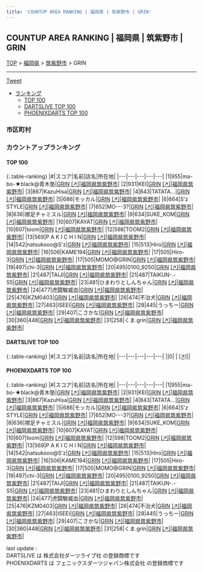 ```yaml
---
title: 'COUNTUP AREA RANKING | 福岡県 | 筑紫野市 | GRIN'
---
```

## COUNTUP AREA RANKING | 福岡県 | 筑紫野市 | GRIN

[TOP](/darts/rank/) > [福岡県](/darts/rank/福岡県/) > [筑紫野市](/darts/rank/福岡県/筑紫野市/) > GRIN

___

<a href="https://twitter.com/share?ref_src=twsrc%5Etfw" data-text="COUNTUP AREA RANKING | 福岡県筑紫野市GRIN" class="twitter-share-button" data-hashtags="DARTSLIVE,PHOENIXDARTS,darts,ダーツ" data-show-count="false">Tweet</a>

* [ランキング](#カウントアップランキング)
    * [TOP 100](#top-100)
    * [DARTSLIVE TOP 100](#dartslive-top-100)
    * [PHOENIXDARTS TOP 100](#phoenixdarts-top-100)

### 市区町村

<ul>

</ul>

### カウントアップランキング

#### TOP 100



{:.table-ranking}
|#|スコア|名前|店名|所在地|
|---|---|---|---|---|
|1|955|<span class="rank-name-pd">ma-bo-★black@青木塾</span>|<a href="/darts/rank/shops/85645.html">GRIN</a> <a href="https://vs.phoenixdarts.com/jp/shop/shopDetailInfo/s_85645?s_seq=85645">[↗]</a>|<a href="/darts/rank/福岡県/筑紫野市">福岡県筑紫野市</a>|
|2|931|<span class="rank-name-pd">KEI</span>|<a href="/darts/rank/shops/85645.html">GRIN</a> <a href="https://vs.phoenixdarts.com/jp/shop/shopDetailInfo/s_85645?s_seq=85645">[↗]</a>|<a href="/darts/rank/福岡県/筑紫野市">福岡県筑紫野市</a>|
|3|867|<span class="rank-name-pd">KazuHisa</span>|<a href="/darts/rank/shops/85645.html">GRIN</a> <a href="https://vs.phoenixdarts.com/jp/shop/shopDetailInfo/s_85645?s_seq=85645">[↗]</a>|<a href="/darts/rank/福岡県/筑紫野市">福岡県筑紫野市</a>|
|4|843|<span class="rank-name-pd">TATATA...</span>|<a href="/darts/rank/shops/85645.html">GRIN</a> <a href="https://vs.phoenixdarts.com/jp/shop/shopDetailInfo/s_85645?s_seq=85645">[↗]</a>|<a href="/darts/rank/福岡県/筑紫野市">福岡県筑紫野市</a>|
|5|686|<span class="rank-name-pd">モッカル</span>|<a href="/darts/rank/shops/85645.html">GRIN</a> <a href="https://vs.phoenixdarts.com/jp/shop/shopDetailInfo/s_85645?s_seq=85645">[↗]</a>|<a href="/darts/rank/福岡県/筑紫野市">福岡県筑紫野市</a>|
|6|664|<span class="rank-name-pd">S&#x27;z STYLE</span>|<a href="/darts/rank/shops/85645.html">GRIN</a> <a href="https://vs.phoenixdarts.com/jp/shop/shopDetailInfo/s_85645?s_seq=85645">[↗]</a>|<a href="/darts/rank/福岡県/筑紫野市">福岡県筑紫野市</a>|
|7|652|<span class="rank-name-pd">MO---3?</span>|<a href="/darts/rank/shops/85645.html">GRIN</a> <a href="https://vs.phoenixdarts.com/jp/shop/shopDetailInfo/s_85645?s_seq=85645">[↗]</a>|<a href="/darts/rank/福岡県/筑紫野市">福岡県筑紫野市</a>|
|8|636|<span class="rank-name-pd">襟足チャミスル</span>|<a href="/darts/rank/shops/85645.html">GRIN</a> <a href="https://vs.phoenixdarts.com/jp/shop/shopDetailInfo/s_85645?s_seq=85645">[↗]</a>|<a href="/darts/rank/福岡県/筑紫野市">福岡県筑紫野市</a>|
|9|634|<span class="rank-name-pd">SUKE_KOM</span>|<a href="/darts/rank/shops/85645.html">GRIN</a> <a href="https://vs.phoenixdarts.com/jp/shop/shopDetailInfo/s_85645?s_seq=85645">[↗]</a>|<a href="/darts/rank/福岡県/筑紫野市">福岡県筑紫野市</a>|
|10|607|<span class="rank-name-pd">KAYAT</span>|<a href="/darts/rank/shops/85645.html">GRIN</a> <a href="https://vs.phoenixdarts.com/jp/shop/shopDetailInfo/s_85645?s_seq=85645">[↗]</a>|<a href="/darts/rank/福岡県/筑紫野市">福岡県筑紫野市</a>|
|10|607|<span class="rank-name-pd">toom</span>|<a href="/darts/rank/shops/85645.html">GRIN</a> <a href="https://vs.phoenixdarts.com/jp/shop/shopDetailInfo/s_85645?s_seq=85645">[↗]</a>|<a href="/darts/rank/福岡県/筑紫野市">福岡県筑紫野市</a>|
|12|598|<span class="rank-name-pd">TOOM2</span>|<a href="/darts/rank/shops/85645.html">GRIN</a> <a href="https://vs.phoenixdarts.com/jp/shop/shopDetailInfo/s_85645?s_seq=85645">[↗]</a>|<a href="/darts/rank/福岡県/筑紫野市">福岡県筑紫野市</a>|
|13|569|<span class="rank-name-pd">P A K I C H I N</span>|<a href="/darts/rank/shops/85645.html">GRIN</a> <a href="https://vs.phoenixdarts.com/jp/shop/shopDetailInfo/s_85645?s_seq=85645">[↗]</a>|<a href="/darts/rank/福岡県/筑紫野市">福岡県筑紫野市</a>|
|14|542|<span class="rank-name-pd">natsukooo@S&#x27;z</span>|<a href="/darts/rank/shops/85645.html">GRIN</a> <a href="https://vs.phoenixdarts.com/jp/shop/shopDetailInfo/s_85645?s_seq=85645">[↗]</a>|<a href="/darts/rank/福岡県/筑紫野市">福岡県筑紫野市</a>|
|15|513|<span class="rank-name-pd">Hiro</span>|<a href="/darts/rank/shops/85645.html">GRIN</a> <a href="https://vs.phoenixdarts.com/jp/shop/shopDetailInfo/s_85645?s_seq=85645">[↗]</a>|<a href="/darts/rank/福岡県/筑紫野市">福岡県筑紫野市</a>|
|16|506|<span class="rank-name-pd">KAME194</span>|<a href="/darts/rank/shops/85645.html">GRIN</a> <a href="https://vs.phoenixdarts.com/jp/shop/shopDetailInfo/s_85645?s_seq=85645">[↗]</a>|<a href="/darts/rank/福岡県/筑紫野市">福岡県筑紫野市</a>|
|17|505|<span class="rank-name-pd">Hiro-3</span>|<a href="/darts/rank/shops/85645.html">GRIN</a> <a href="https://vs.phoenixdarts.com/jp/shop/shopDetailInfo/s_85645?s_seq=85645">[↗]</a>|<a href="/darts/rank/福岡県/筑紫野市">福岡県筑紫野市</a>|
|17|505|<span class="rank-name-pd">MOMO@GRIN</span>|<a href="/darts/rank/shops/85645.html">GRIN</a> <a href="https://vs.phoenixdarts.com/jp/shop/shopDetailInfo/s_85645?s_seq=85645">[↗]</a>|<a href="/darts/rank/福岡県/筑紫野市">福岡県筑紫野市</a>|
|19|497|<span class="rank-name-pd">chi-3</span>|<a href="/darts/rank/shops/85645.html">GRIN</a> <a href="https://vs.phoenixdarts.com/jp/shop/shopDetailInfo/s_85645?s_seq=85645">[↗]</a>|<a href="/darts/rank/福岡県/筑紫野市">福岡県筑紫野市</a>|
|20|495|<span class="rank-name-pd">0100_9250</span>|<a href="/darts/rank/shops/85645.html">GRIN</a> <a href="https://vs.phoenixdarts.com/jp/shop/shopDetailInfo/s_85645?s_seq=85645">[↗]</a>|<a href="/darts/rank/福岡県/筑紫野市">福岡県筑紫野市</a>|
|21|487|<span class="rank-name-pd">TAIJI</span>|<a href="/darts/rank/shops/85645.html">GRIN</a> <a href="https://vs.phoenixdarts.com/jp/shop/shopDetailInfo/s_85645?s_seq=85645">[↗]</a>|<a href="/darts/rank/福岡県/筑紫野市">福岡県筑紫野市</a>|
|21|487|<span class="rank-name-pd">TAIKUN-.-S5</span>|<a href="/darts/rank/shops/85645.html">GRIN</a> <a href="https://vs.phoenixdarts.com/jp/shop/shopDetailInfo/s_85645?s_seq=85645">[↗]</a>|<a href="/darts/rank/福岡県/筑紫野市">福岡県筑紫野市</a>|
|23|481|<span class="rank-name-pd">ひまわりとしんちゃん</span>|<a href="/darts/rank/shops/85645.html">GRIN</a> <a href="https://vs.phoenixdarts.com/jp/shop/shopDetailInfo/s_85645?s_seq=85645">[↗]</a>|<a href="/darts/rank/福岡県/筑紫野市">福岡県筑紫野市</a>|
|24|477|<span class="rank-name-pd">虎闘駿威血</span>|<a href="/darts/rank/shops/85645.html">GRIN</a> <a href="https://vs.phoenixdarts.com/jp/shop/shopDetailInfo/s_85645?s_seq=85645">[↗]</a>|<a href="/darts/rank/福岡県/筑紫野市">福岡県筑紫野市</a>|
|25|476|<span class="rank-name-pd">KZM0403</span>|<a href="/darts/rank/shops/85645.html">GRIN</a> <a href="https://vs.phoenixdarts.com/jp/shop/shopDetailInfo/s_85645?s_seq=85645">[↗]</a>|<a href="/darts/rank/福岡県/筑紫野市">福岡県筑紫野市</a>|
|26|474|<span class="rank-name-pd">不治犬</span>|<a href="/darts/rank/shops/85645.html">GRIN</a> <a href="https://vs.phoenixdarts.com/jp/shop/shopDetailInfo/s_85645?s_seq=85645">[↗]</a>|<a href="/darts/rank/福岡県/筑紫野市">福岡県筑紫野市</a>|
|27|463|<span class="rank-name-pd">ISEEI</span>|<a href="/darts/rank/shops/85645.html">GRIN</a> <a href="https://vs.phoenixdarts.com/jp/shop/shopDetailInfo/s_85645?s_seq=85645">[↗]</a>|<a href="/darts/rank/福岡県/筑紫野市">福岡県筑紫野市</a>|
|28|445|<span class="rank-name-pd">うっちー</span>|<a href="/darts/rank/shops/85645.html">GRIN</a> <a href="https://vs.phoenixdarts.com/jp/shop/shopDetailInfo/s_85645?s_seq=85645">[↗]</a>|<a href="/darts/rank/福岡県/筑紫野市">福岡県筑紫野市</a>|
|29|407|<span class="rank-name-pd">こさかな</span>|<a href="/darts/rank/shops/85645.html">GRIN</a> <a href="https://vs.phoenixdarts.com/jp/shop/shopDetailInfo/s_85645?s_seq=85645">[↗]</a>|<a href="/darts/rank/福岡県/筑紫野市">福岡県筑紫野市</a>|
|30|360|<span class="rank-name-pd">448</span>|<a href="/darts/rank/shops/85645.html">GRIN</a> <a href="https://vs.phoenixdarts.com/jp/shop/shopDetailInfo/s_85645?s_seq=85645">[↗]</a>|<a href="/darts/rank/福岡県/筑紫野市">福岡県筑紫野市</a>|
|31|258|<span class="rank-name-pd">くま.grin</span>|<a href="/darts/rank/shops/85645.html">GRIN</a> <a href="https://vs.phoenixdarts.com/jp/shop/shopDetailInfo/s_85645?s_seq=85645">[↗]</a>|<a href="/darts/rank/福岡県/筑紫野市">福岡県筑紫野市</a>|


#### DARTSLIVE TOP 100



{:.table-ranking}
|#|スコア|名前|店名|所在地|
|---|---|---|---|---|
||0|<span class="rank-name-dl"> </span>|<a href="/darts/rank/shops/.html"></a> <a href="">[↗]</a>|<a href="/darts/rank//"></a>|


#### PHOENIXDARTS TOP 100



{:.table-ranking}
|#|スコア|名前|店名|所在地|
|---|---|---|---|---|
|1|955|<span class="rank-name-pd">ma-bo-★black@青木塾</span>|<a href="/darts/rank/shops/85645.html">GRIN</a> <a href="https://vs.phoenixdarts.com/jp/shop/shopDetailInfo/s_85645?s_seq=85645">[↗]</a>|<a href="/darts/rank/福岡県/筑紫野市">福岡県筑紫野市</a>|
|2|931|<span class="rank-name-pd">KEI</span>|<a href="/darts/rank/shops/85645.html">GRIN</a> <a href="https://vs.phoenixdarts.com/jp/shop/shopDetailInfo/s_85645?s_seq=85645">[↗]</a>|<a href="/darts/rank/福岡県/筑紫野市">福岡県筑紫野市</a>|
|3|867|<span class="rank-name-pd">KazuHisa</span>|<a href="/darts/rank/shops/85645.html">GRIN</a> <a href="https://vs.phoenixdarts.com/jp/shop/shopDetailInfo/s_85645?s_seq=85645">[↗]</a>|<a href="/darts/rank/福岡県/筑紫野市">福岡県筑紫野市</a>|
|4|843|<span class="rank-name-pd">TATATA...</span>|<a href="/darts/rank/shops/85645.html">GRIN</a> <a href="https://vs.phoenixdarts.com/jp/shop/shopDetailInfo/s_85645?s_seq=85645">[↗]</a>|<a href="/darts/rank/福岡県/筑紫野市">福岡県筑紫野市</a>|
|5|686|<span class="rank-name-pd">モッカル</span>|<a href="/darts/rank/shops/85645.html">GRIN</a> <a href="https://vs.phoenixdarts.com/jp/shop/shopDetailInfo/s_85645?s_seq=85645">[↗]</a>|<a href="/darts/rank/福岡県/筑紫野市">福岡県筑紫野市</a>|
|6|664|<span class="rank-name-pd">S&#x27;z STYLE</span>|<a href="/darts/rank/shops/85645.html">GRIN</a> <a href="https://vs.phoenixdarts.com/jp/shop/shopDetailInfo/s_85645?s_seq=85645">[↗]</a>|<a href="/darts/rank/福岡県/筑紫野市">福岡県筑紫野市</a>|
|7|652|<span class="rank-name-pd">MO---3?</span>|<a href="/darts/rank/shops/85645.html">GRIN</a> <a href="https://vs.phoenixdarts.com/jp/shop/shopDetailInfo/s_85645?s_seq=85645">[↗]</a>|<a href="/darts/rank/福岡県/筑紫野市">福岡県筑紫野市</a>|
|8|636|<span class="rank-name-pd">襟足チャミスル</span>|<a href="/darts/rank/shops/85645.html">GRIN</a> <a href="https://vs.phoenixdarts.com/jp/shop/shopDetailInfo/s_85645?s_seq=85645">[↗]</a>|<a href="/darts/rank/福岡県/筑紫野市">福岡県筑紫野市</a>|
|9|634|<span class="rank-name-pd">SUKE_KOM</span>|<a href="/darts/rank/shops/85645.html">GRIN</a> <a href="https://vs.phoenixdarts.com/jp/shop/shopDetailInfo/s_85645?s_seq=85645">[↗]</a>|<a href="/darts/rank/福岡県/筑紫野市">福岡県筑紫野市</a>|
|10|607|<span class="rank-name-pd">KAYAT</span>|<a href="/darts/rank/shops/85645.html">GRIN</a> <a href="https://vs.phoenixdarts.com/jp/shop/shopDetailInfo/s_85645?s_seq=85645">[↗]</a>|<a href="/darts/rank/福岡県/筑紫野市">福岡県筑紫野市</a>|
|10|607|<span class="rank-name-pd">toom</span>|<a href="/darts/rank/shops/85645.html">GRIN</a> <a href="https://vs.phoenixdarts.com/jp/shop/shopDetailInfo/s_85645?s_seq=85645">[↗]</a>|<a href="/darts/rank/福岡県/筑紫野市">福岡県筑紫野市</a>|
|12|598|<span class="rank-name-pd">TOOM2</span>|<a href="/darts/rank/shops/85645.html">GRIN</a> <a href="https://vs.phoenixdarts.com/jp/shop/shopDetailInfo/s_85645?s_seq=85645">[↗]</a>|<a href="/darts/rank/福岡県/筑紫野市">福岡県筑紫野市</a>|
|13|569|<span class="rank-name-pd">P A K I C H I N</span>|<a href="/darts/rank/shops/85645.html">GRIN</a> <a href="https://vs.phoenixdarts.com/jp/shop/shopDetailInfo/s_85645?s_seq=85645">[↗]</a>|<a href="/darts/rank/福岡県/筑紫野市">福岡県筑紫野市</a>|
|14|542|<span class="rank-name-pd">natsukooo@S&#x27;z</span>|<a href="/darts/rank/shops/85645.html">GRIN</a> <a href="https://vs.phoenixdarts.com/jp/shop/shopDetailInfo/s_85645?s_seq=85645">[↗]</a>|<a href="/darts/rank/福岡県/筑紫野市">福岡県筑紫野市</a>|
|15|513|<span class="rank-name-pd">Hiro</span>|<a href="/darts/rank/shops/85645.html">GRIN</a> <a href="https://vs.phoenixdarts.com/jp/shop/shopDetailInfo/s_85645?s_seq=85645">[↗]</a>|<a href="/darts/rank/福岡県/筑紫野市">福岡県筑紫野市</a>|
|16|506|<span class="rank-name-pd">KAME194</span>|<a href="/darts/rank/shops/85645.html">GRIN</a> <a href="https://vs.phoenixdarts.com/jp/shop/shopDetailInfo/s_85645?s_seq=85645">[↗]</a>|<a href="/darts/rank/福岡県/筑紫野市">福岡県筑紫野市</a>|
|17|505|<span class="rank-name-pd">Hiro-3</span>|<a href="/darts/rank/shops/85645.html">GRIN</a> <a href="https://vs.phoenixdarts.com/jp/shop/shopDetailInfo/s_85645?s_seq=85645">[↗]</a>|<a href="/darts/rank/福岡県/筑紫野市">福岡県筑紫野市</a>|
|17|505|<span class="rank-name-pd">MOMO@GRIN</span>|<a href="/darts/rank/shops/85645.html">GRIN</a> <a href="https://vs.phoenixdarts.com/jp/shop/shopDetailInfo/s_85645?s_seq=85645">[↗]</a>|<a href="/darts/rank/福岡県/筑紫野市">福岡県筑紫野市</a>|
|19|497|<span class="rank-name-pd">chi-3</span>|<a href="/darts/rank/shops/85645.html">GRIN</a> <a href="https://vs.phoenixdarts.com/jp/shop/shopDetailInfo/s_85645?s_seq=85645">[↗]</a>|<a href="/darts/rank/福岡県/筑紫野市">福岡県筑紫野市</a>|
|20|495|<span class="rank-name-pd">0100_9250</span>|<a href="/darts/rank/shops/85645.html">GRIN</a> <a href="https://vs.phoenixdarts.com/jp/shop/shopDetailInfo/s_85645?s_seq=85645">[↗]</a>|<a href="/darts/rank/福岡県/筑紫野市">福岡県筑紫野市</a>|
|21|487|<span class="rank-name-pd">TAIJI</span>|<a href="/darts/rank/shops/85645.html">GRIN</a> <a href="https://vs.phoenixdarts.com/jp/shop/shopDetailInfo/s_85645?s_seq=85645">[↗]</a>|<a href="/darts/rank/福岡県/筑紫野市">福岡県筑紫野市</a>|
|21|487|<span class="rank-name-pd">TAIKUN-.-S5</span>|<a href="/darts/rank/shops/85645.html">GRIN</a> <a href="https://vs.phoenixdarts.com/jp/shop/shopDetailInfo/s_85645?s_seq=85645">[↗]</a>|<a href="/darts/rank/福岡県/筑紫野市">福岡県筑紫野市</a>|
|23|481|<span class="rank-name-pd">ひまわりとしんちゃん</span>|<a href="/darts/rank/shops/85645.html">GRIN</a> <a href="https://vs.phoenixdarts.com/jp/shop/shopDetailInfo/s_85645?s_seq=85645">[↗]</a>|<a href="/darts/rank/福岡県/筑紫野市">福岡県筑紫野市</a>|
|24|477|<span class="rank-name-pd">虎闘駿威血</span>|<a href="/darts/rank/shops/85645.html">GRIN</a> <a href="https://vs.phoenixdarts.com/jp/shop/shopDetailInfo/s_85645?s_seq=85645">[↗]</a>|<a href="/darts/rank/福岡県/筑紫野市">福岡県筑紫野市</a>|
|25|476|<span class="rank-name-pd">KZM0403</span>|<a href="/darts/rank/shops/85645.html">GRIN</a> <a href="https://vs.phoenixdarts.com/jp/shop/shopDetailInfo/s_85645?s_seq=85645">[↗]</a>|<a href="/darts/rank/福岡県/筑紫野市">福岡県筑紫野市</a>|
|26|474|<span class="rank-name-pd">不治犬</span>|<a href="/darts/rank/shops/85645.html">GRIN</a> <a href="https://vs.phoenixdarts.com/jp/shop/shopDetailInfo/s_85645?s_seq=85645">[↗]</a>|<a href="/darts/rank/福岡県/筑紫野市">福岡県筑紫野市</a>|
|27|463|<span class="rank-name-pd">ISEEI</span>|<a href="/darts/rank/shops/85645.html">GRIN</a> <a href="https://vs.phoenixdarts.com/jp/shop/shopDetailInfo/s_85645?s_seq=85645">[↗]</a>|<a href="/darts/rank/福岡県/筑紫野市">福岡県筑紫野市</a>|
|28|445|<span class="rank-name-pd">うっちー</span>|<a href="/darts/rank/shops/85645.html">GRIN</a> <a href="https://vs.phoenixdarts.com/jp/shop/shopDetailInfo/s_85645?s_seq=85645">[↗]</a>|<a href="/darts/rank/福岡県/筑紫野市">福岡県筑紫野市</a>|
|29|407|<span class="rank-name-pd">こさかな</span>|<a href="/darts/rank/shops/85645.html">GRIN</a> <a href="https://vs.phoenixdarts.com/jp/shop/shopDetailInfo/s_85645?s_seq=85645">[↗]</a>|<a href="/darts/rank/福岡県/筑紫野市">福岡県筑紫野市</a>|
|30|360|<span class="rank-name-pd">448</span>|<a href="/darts/rank/shops/85645.html">GRIN</a> <a href="https://vs.phoenixdarts.com/jp/shop/shopDetailInfo/s_85645?s_seq=85645">[↗]</a>|<a href="/darts/rank/福岡県/筑紫野市">福岡県筑紫野市</a>|
|31|258|<span class="rank-name-pd">くま.grin</span>|<a href="/darts/rank/shops/85645.html">GRIN</a> <a href="https://vs.phoenixdarts.com/jp/shop/shopDetailInfo/s_85645?s_seq=85645">[↗]</a>|<a href="/darts/rank/福岡県/筑紫野市">福岡県筑紫野市</a>|


<div class="footer border-top border-gray-light mt-5 pt-3 text-right text-gray">
    last update : <span style="font-weight: italic" id="foot_last_modified"></span><br />
    DARTSLIVE は 株式会社ダーツライブ社 の登録商標です<br />
    PHOENIXDARTS は フェニックスダーツジャパン株式会社 の登録商標です<br />
</div>

<script src="https://cdnjs.cloudflare.com/ajax/libs/jquery.tablesorter/2.31.3/js/jquery.tablesorter.min.js" integrity="sha512-qzgd5cYSZcosqpzpn7zF2ZId8f/8CHmFKZ8j7mU4OUXTNRd5g+ZHBPsgKEwoqxCtdQvExE5LprwwPAgoicguNg==" crossorigin="anonymous" referrerpolicy="no-referrer"></script>
<link rel="stylesheet" href="https://cdnjs.cloudflare.com/ajax/libs/jquery.tablesorter/2.31.3/css/theme.default.min.css" integrity="sha512-wghhOJkjQX0Lh3NSWvNKeZ0ZpNn+SPVXX1Qyc9OCaogADktxrBiBdKGDoqVUOyhStvMBmJQ8ZdMHiR3wuEq8+w==" crossorigin="anonymous" referrerpolicy="no-referrer" />
<script>
$(function() {
    $(".table-ranking").tablesorter({sortList:[[0, 0]]});
    $("#foot_last_modified").text(formatDate(new Date(document.lastModified), 'yyyy-MM-dd HH:mm:ss'));
});
</script>

<script async src="https://platform.twitter.com/widgets.js" charset="utf-8"></script>